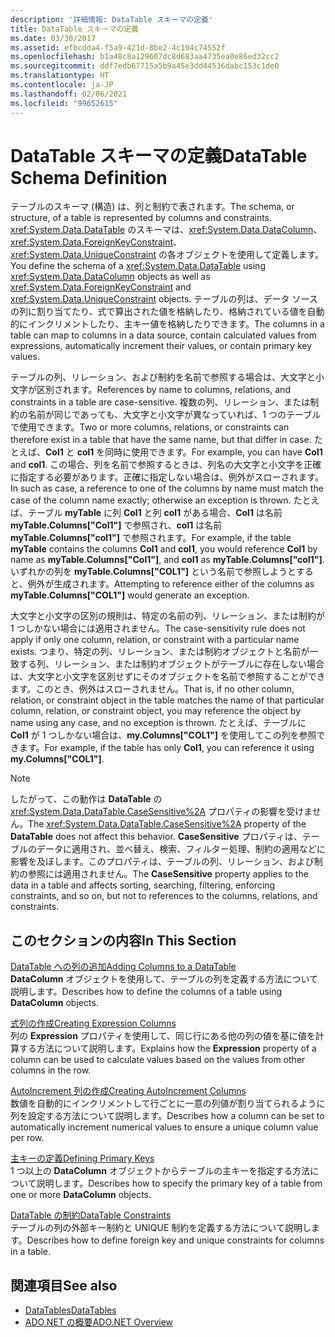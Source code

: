 ```yaml
---
description: '詳細情報: DataTable スキーマの定義'
title: DataTable スキーマの定義
ms.date: 03/30/2017
ms.assetid: efbcdda4-f5a9-421d-8be2-4c194c74552f
ms.openlocfilehash: b1a48c8a129607dc8d683aa4735ea0e86ed32cc2
ms.sourcegitcommit: ddf7edb67715a5b9a45e3dd44536dabc153c1de0
ms.translationtype: HT
ms.contentlocale: ja-JP
ms.lasthandoff: 02/06/2021
ms.locfileid: "99652615"
---
```

# <a name="datatable-schema-definition"></a><span data-ttu-id="f2864-103">DataTable スキーマの定義</span><span class="sxs-lookup"><span data-stu-id="f2864-103">DataTable Schema Definition</span></span>

<span data-ttu-id="f2864-104">テーブルのスキーマ (構造) は、列と制約で表されます。</span><span class="sxs-lookup"><span data-stu-id="f2864-104">The schema, or structure, of a table is represented by columns and constraints.</span></span> <span data-ttu-id="f2864-105"><xref:System.Data.DataTable> のスキーマは、<xref:System.Data.DataColumn>、<xref:System.Data.ForeignKeyConstraint>、<xref:System.Data.UniqueConstraint> の各オブジェクトを使用して定義します。</span><span class="sxs-lookup"><span data-stu-id="f2864-105">You define the schema of a <xref:System.Data.DataTable> using <xref:System.Data.DataColumn> objects as well as <xref:System.Data.ForeignKeyConstraint> and <xref:System.Data.UniqueConstraint> objects.</span></span> <span data-ttu-id="f2864-106">テーブルの列は、データ ソースの列に割り当てたり、式で算出された値を格納したり、格納されている値を自動的にインクリメントしたり、主キー値を格納したりできます。</span><span class="sxs-lookup"><span data-stu-id="f2864-106">The columns in a table can map to columns in a data source, contain calculated values from expressions, automatically increment their values, or contain primary key values.</span></span>  
  
 <span data-ttu-id="f2864-107">テーブルの列、リレーション、および制約を名前で参照する場合は、大文字と小文字が区別されます。</span><span class="sxs-lookup"><span data-stu-id="f2864-107">References by name to columns, relations, and constraints in a table are case-sensitive.</span></span> <span data-ttu-id="f2864-108">複数の列、リレーション、または制約の名前が同じであっても、大文字と小文字が異なっていれば、1 つのテーブルで使用できます。</span><span class="sxs-lookup"><span data-stu-id="f2864-108">Two or more columns, relations, or constraints can therefore exist in a table that have the same name, but that differ in case.</span></span> <span data-ttu-id="f2864-109">たとえば、**Col1** と **col1** を同時に使用できます。</span><span class="sxs-lookup"><span data-stu-id="f2864-109">For example, you can have **Col1** and **col1**.</span></span> <span data-ttu-id="f2864-110">この場合、列を名前で参照するときは、列名の大文字と小文字を正確に指定する必要があります。正確に指定しない場合は、例外がスローされます。</span><span class="sxs-lookup"><span data-stu-id="f2864-110">In such as case, a reference to one of the columns by name must match the case of the column name exactly; otherwise an exception is thrown.</span></span> <span data-ttu-id="f2864-111">たとえば、テーブル **myTable** に列 **Col1** と列 **col1** がある場合、**Col1** は名前 **myTable.Columns["Col1"]** で参照され、**col1** は名前 **myTable.Columns["col1"]** で参照されます。</span><span class="sxs-lookup"><span data-stu-id="f2864-111">For example, if the table **myTable** contains the columns **Col1** and **col1**, you would reference **Col1** by name as **myTable.Columns["Col1"]**, and **col1** as **myTable.Columns["col1"]**.</span></span> <span data-ttu-id="f2864-112">いずれかの列を **myTable.Columns["COL1"]** という名前で参照しようとすると、例外が生成されます。</span><span class="sxs-lookup"><span data-stu-id="f2864-112">Attempting to reference either of the columns as **myTable.Columns["COL1"]** would generate an exception.</span></span>  
  
 <span data-ttu-id="f2864-113">大文字と小文字の区別の規則は、特定の名前の列、リレーション、または制約が 1 つしかない場合には適用されません。</span><span class="sxs-lookup"><span data-stu-id="f2864-113">The case-sensitivity rule does not apply if only one column, relation, or constraint  with a particular name exists.</span></span> <span data-ttu-id="f2864-114">つまり、特定の列、リレーション、または制約オブジェクトと名前が一致する列、リレーション、または制約オブジェクトがテーブルに存在しない場合は、大文字と小文字を区別せずにそのオブジェクトを名前で参照することができます。このとき、例外はスローされません。</span><span class="sxs-lookup"><span data-stu-id="f2864-114">That is, if no other column, relation, or constraint object in the table matches the name of that particular column, relation, or constraint object, you may reference the object by name using any case, and no exception is thrown.</span></span> <span data-ttu-id="f2864-115">たとえば、テーブルに **Col1** が 1 つしかない場合は、**my.Columns["COL1"]** を使用してこの列を参照できます。</span><span class="sxs-lookup"><span data-stu-id="f2864-115">For example, if the table has only **Col1**, you can reference it using **my.Columns["COL1"]**.</span></span>  
  
> [!NOTE]
> <span data-ttu-id="f2864-116">したがって、この動作は **DataTable** の <xref:System.Data.DataTable.CaseSensitive%2A> プロパティの影響を受けません。</span><span class="sxs-lookup"><span data-stu-id="f2864-116">The <xref:System.Data.DataTable.CaseSensitive%2A> property of the **DataTable** does not affect this behavior.</span></span> <span data-ttu-id="f2864-117">**CaseSensitive** プロパティは、テーブルのデータに適用され、並べ替え、検索、フィルター処理、制約の適用などに影響を及ぼします。このプロパティは、テーブルの列、リレーション、および制約の参照には適用されません。</span><span class="sxs-lookup"><span data-stu-id="f2864-117">The **CaseSensitive** property applies to the data in a table and affects sorting, searching, filtering, enforcing constraints, and so on, but not to references to the columns, relations, and constraints.</span></span>  
  
## <a name="in-this-section"></a><span data-ttu-id="f2864-118">このセクションの内容</span><span class="sxs-lookup"><span data-stu-id="f2864-118">In This Section</span></span>  

 [<span data-ttu-id="f2864-119">DataTable への列の追加</span><span class="sxs-lookup"><span data-stu-id="f2864-119">Adding Columns to a DataTable</span></span>](adding-columns-to-a-datatable.md)  
 <span data-ttu-id="f2864-120">**DataColumn** オブジェクトを使用して、テーブルの列を定義する方法について説明します。</span><span class="sxs-lookup"><span data-stu-id="f2864-120">Describes how to define the columns of a table using **DataColumn** objects.</span></span>  
  
 [<span data-ttu-id="f2864-121">式列の作成</span><span class="sxs-lookup"><span data-stu-id="f2864-121">Creating Expression Columns</span></span>](creating-expression-columns.md)  
 <span data-ttu-id="f2864-122">列の **Expression** プロパティを使用して、同じ行にある他の列の値を基に値を計算する方法について説明します。</span><span class="sxs-lookup"><span data-stu-id="f2864-122">Explains how the **Expression** property of a column can be used to calculate values based on the values from other columns in the row.</span></span>  
  
 [<span data-ttu-id="f2864-123">AutoIncrement 列の作成</span><span class="sxs-lookup"><span data-stu-id="f2864-123">Creating AutoIncrement Columns</span></span>](creating-autoincrement-columns.md)  
 <span data-ttu-id="f2864-124">数値を自動的にインクリメントして行ごとに一意の列値が割り当てられるように列を設定する方法について説明します。</span><span class="sxs-lookup"><span data-stu-id="f2864-124">Describes how a column can be set to automatically increment numerical values to ensure a unique column value per row.</span></span>  
  
 [<span data-ttu-id="f2864-125">主キーの定義</span><span class="sxs-lookup"><span data-stu-id="f2864-125">Defining Primary Keys</span></span>](defining-primary-keys.md)  
 <span data-ttu-id="f2864-126">1 つ以上の **DataColumn** オブジェクトからテーブルの主キーを指定する方法について説明します。</span><span class="sxs-lookup"><span data-stu-id="f2864-126">Describes how to specify the primary key of a table from one or more **DataColumn** objects.</span></span>  
  
 [<span data-ttu-id="f2864-127">DataTable の制約</span><span class="sxs-lookup"><span data-stu-id="f2864-127">DataTable Constraints</span></span>](datatable-constraints.md)  
 <span data-ttu-id="f2864-128">テーブルの列の外部キー制約と UNIQUE 制約を定義する方法について説明します。</span><span class="sxs-lookup"><span data-stu-id="f2864-128">Describes how to define foreign key and unique constraints for columns in a table.</span></span>  
  
## <a name="see-also"></a><span data-ttu-id="f2864-129">関連項目</span><span class="sxs-lookup"><span data-stu-id="f2864-129">See also</span></span>

- [<span data-ttu-id="f2864-130">DataTables</span><span class="sxs-lookup"><span data-stu-id="f2864-130">DataTables</span></span>](datatables.md)
- [<span data-ttu-id="f2864-131">ADO.NET の概要</span><span class="sxs-lookup"><span data-stu-id="f2864-131">ADO.NET Overview</span></span>](../ado-net-overview.md)
